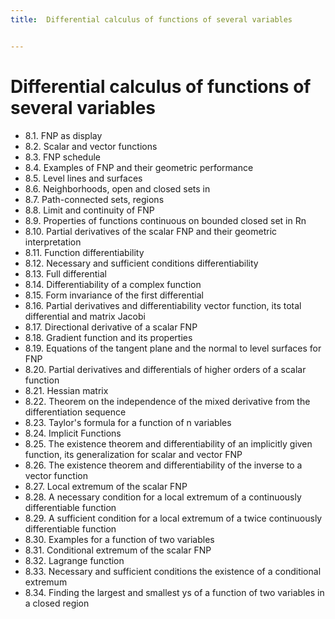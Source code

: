 ```yaml
---
title:  Differential calculus of functions of several variables


---
```


# Differential calculus of functions of several variables
- 8.1. FNP as display
- 8.2. Scalar and vector functions
- 8.3. FNP schedule
- 8.4. Examples of FNP and their geometric performance
- 8.5. Level lines and surfaces
- 8.6. Neighborhoods, open and closed sets in
- 8.7. Path-connected sets, regions
- 8.8. Limit and continuity of FNP
- 8.9. Properties of functions continuous on bounded closed set in Rn
- 8.10. Partial derivatives of the scalar FNP and their geometric interpretation
- 8.11. Function differentiability
- 8.12. Necessary and sufficient conditions differentiability
- 8.13. Full differential
- 8.14. Differentiability of a complex function
- 8.15. Form invariance of the first differential
- 8.16. Partial derivatives and differentiability vector function, its total differential and matrix Jacobi
- 8.17. Directional derivative of a scalar FNP 
- 8.18. Gradient function and its properties
- 8.19. Equations of the tangent plane and the normal to level surfaces for FNP
- 8.20. Partial derivatives and differentials of higher orders of a scalar function
- 8.21. Hessian matrix
- 8.22. Theorem on the independence of the mixed derivative from the differentiation sequence
- 8.23. Taylor's formula for a function of n variables 
- 8.24. Implicit Functions
- 8.25. The existence theorem and differentiability of an implicitly given function, its generalization for scalar and vector FNP
- 8.26. The existence theorem and differentiability of the inverse to a vector function
- 8.27. Local extremum of the scalar FNP
- 8.28. A necessary condition for a local extremum of a continuously differentiable function
- 8.29. A sufficient condition for a local extremum of a twice continuously differentiable function
- 8.30. Examples for a function of two variables 
- 8.31. Conditional extremum of the scalar FNP
- 8.32. Lagrange function
- 8.33. Necessary and sufficient conditions the existence of a conditional extremum
- 8.34. Finding the largest and smallest ys of a function of two variables in a closed region
